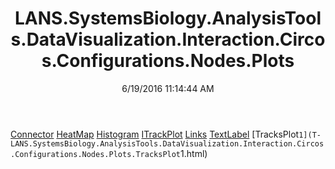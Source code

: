 ﻿---
title: LANS.SystemsBiology.AnalysisTools.DataVisualization.Interaction.Circos.Configurations.Nodes.Plots
date: 6/19/2016 11:14:44 AM
---

[Connector](T-LANS.SystemsBiology.AnalysisTools.DataVisualization.Interaction.Circos.Configurations.Nodes.Plots.Connector.html)
[HeatMap](T-LANS.SystemsBiology.AnalysisTools.DataVisualization.Interaction.Circos.Configurations.Nodes.Plots.HeatMap.html)
[Histogram](T-LANS.SystemsBiology.AnalysisTools.DataVisualization.Interaction.Circos.Configurations.Nodes.Plots.Histogram.html)
[ITrackPlot](T-LANS.SystemsBiology.AnalysisTools.DataVisualization.Interaction.Circos.Configurations.Nodes.Plots.ITrackPlot.html)
[Links](T-LANS.SystemsBiology.AnalysisTools.DataVisualization.Interaction.Circos.Configurations.Nodes.Plots.Links.html)
[TextLabel](T-LANS.SystemsBiology.AnalysisTools.DataVisualization.Interaction.Circos.Configurations.Nodes.Plots.TextLabel.html)
[TracksPlot`1](T-LANS.SystemsBiology.AnalysisTools.DataVisualization.Interaction.Circos.Configurations.Nodes.Plots.TracksPlot`1.html)
